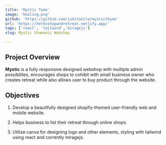 ```yaml
---
title: 'Mystic Tyme'
image: 'healing.png'
github: 'https://github.com/juditanita/mysticthyme'
url: 'https://herbsshopandretreat.netlify.app/'
tags: ['react', 'tailwind','miragejs']
slug: Mystic Shamanic Webshop

---
```



## Project Overview

__Mystic__ is a fully responsive designed webshop with multiple admin possibilites,
 encourages shops  to cohibit with small business owner who creates retreat while also allows user to buy product through the website.


## Objectives

   1. Develop a beautifully designed shopify-themed user-friendly web and mobile website.   

   2. Helps business to list their retreat through online shops.    

   3. Utilize canva for designing logo and other elements, styling with tailwind using react and corrently miragejs.  


